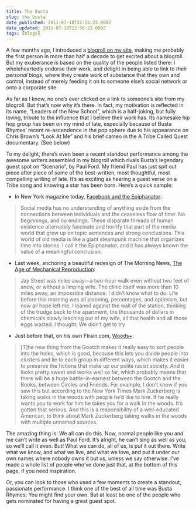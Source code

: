 ```yaml
---
title: The Busta
slug: the_busta
date_published: 2011-07-18T22:56:22.000Z
date_updated: 2011-07-18T22:56:22.000Z
tags: [blogs]
---
```


A few months ago, I introduced a [blogroll on my site](#blogroll), making me probably the first person in more than half a decade to get excited about a blogroll. But my exuberance is based on the quality of the people listed there: I wholeheartedly endorse their work, and delight in being able to link to *their personal blogs*, where they create work of substance that they own and control, instead of merely feeding it on to someone else’s social network or onto a corporate site.

As far as I know, no one’s ever clicked on a link to someone’s site from my blogroll. But that’s now why it’s there. In fact, my motivation is reflected in its name, “Leaders of the New School”, which is a half-joking, but fully loving, tribute to the influence that I believe their work has. Its namesake hip hop group has been on my mind of late, especially because of Busta Rhymes’ recent re-ascendence in the pop sphere due to his appearance on Chris Brown’s “Look At Me” and his brief cameo in the A Tribe Called Quest documentary. (See below)

To my delight, there’s even been a recent standout performance among the awesome writers assembled in my blogroll which rivals Busta’s legendary guest spot on “Scenario”, by Paul Ford. My friend Paul has just spit out piece after piece of some of the best-written, most thoughtful, most compelling writing of late. It’s as exciting as hearing a guest verse on a Tribe song and knowing a star has been born. Here’s a quick sample:

- In New York magazine today, [Facebook and the Epiphanator](http://nymag.com/daily/intel/2011/07/paul_ford_facebook_and_the_epiphanator_an_end_to_endings.html):

> Social media has no understanding of anything aside from the connections between individuals and the ceaseless flow of time: No beginnings, and no endings. These disparate threads of human existence alternately fascinate and horrify that part of the media world that grew up on topic sentences and strong conclusions. This world of old media is like a giant steampunk machine that organizes time into stories. I call it the Epiphanator, and it has always known the value of a meaningful conclusion.

- Last week, anchoring a beautiful redesign of The Morning News, [The Age of Mechanical Reproduction](http://www.themorningnews.org/article/the-age-of-mechanical-reproduction):

> Jay Street was miles away—a two-hour walk even without two feet of snow, or without a limping wife. The clinic itself was more than 10 miles away, an impossible distance. I didn’t know what to do. Life before this morning was all planning, percentages, and optimism, but now all hope left me. I leaned against the wall of the station, thinking of the trudge back to the apartment, the thousands of dollars in chemicals slowly leaching out of my wife, all that health and all those eggs wasted. I thought: We didn’t get to try

- Just before that, on his own Ftrain.com, [Woods+](http://www.ftrain.com/woods-plus.html):

> [T]he new thing from the Gootch makes it really easy to sort people into the holes, which is good, because this lets you divide people into clusters and lie to each group in different ways, which makes it easier to preserve the fictions that make up our polite racist society. And it looks pretty sweet and works well so far, which probably means that there will be a huge battle-in-earnest between the Gootch and the Books, between Circles and Friends. For example, I don’t know if you saw this but according to the New York Times Mark Zuckerberg is taking walks in the woods with people he’d like to hire. If he really wants you to work for him he takes you for a walk in the woods. It’s gotten that serious. And this is a responsibility of a well-educated American, to think about Mark Zuckerberg taking walks in the woods with multiple unnamed sources.

The amazing thing is: We all can do this. Now, normal people like you and me can’t write as well as Paul Ford. It’s alright, he can’t sing as well as you, so we’ll call it even. But! What we can do, all of us, is put it out there. Write what we know, and what we live, and what we love, and put it under our own names where nobody owns it but us, unless we say otherwise. I’ve made a whole list of people who’ve done just that, at the bottom of this page, if you need inspiration.

Or, you can look to those who used a few moments to create a standout, passionate performance. I think one of the best of all time was Busta Rhymes; You might find your own. But at least be one of the people who gets nominated for having a great guest spot.
